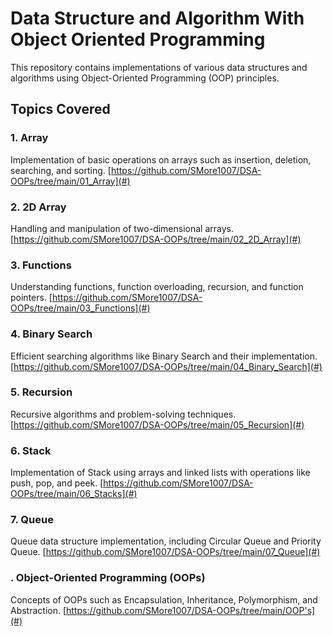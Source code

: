 # Data Structure and Algorithm With Object Oriented Programming


This repository contains implementations of various data structures and algorithms using Object-Oriented Programming (OOP) principles.

## Topics Covered

### 1. Array
Implementation of basic operations on arrays such as insertion, deletion, searching, and sorting.
[https://github.com/SMore1007/DSA-OOPs/tree/main/01_Array](#)

### 2. 2D Array
Handling and manipulation of two-dimensional arrays.
[https://github.com/SMore1007/DSA-OOPs/tree/main/02_2D_Array](#)

### 3. Functions
Understanding functions, function overloading, recursion, and function pointers.
[https://github.com/SMore1007/DSA-OOPs/tree/main/03_Functions](#)

### 4. Binary Search
Efficient searching algorithms like Binary Search and their implementation.
[https://github.com/SMore1007/DSA-OOPs/tree/main/04_Binary_Search](#)

### 5. Recursion
Recursive algorithms and problem-solving techniques.
[https://github.com/SMore1007/DSA-OOPs/tree/main/05_Recursion](#)

### 6. Stack
Implementation of Stack using arrays and linked lists with operations like push, pop, and peek.
[https://github.com/SMore1007/DSA-OOPs/tree/main/06_Stacks](#)

### 7. Queue
Queue data structure implementation, including Circular Queue and Priority Queue.
[https://github.com/SMore1007/DSA-OOPs/tree/main/07_Queue](#)


### . Object-Oriented Programming (OOPs)
Concepts of OOPs such as Encapsulation, Inheritance, Polymorphism, and Abstraction.
[https://github.com/SMore1007/DSA-OOPs/tree/main/OOP's](#)

